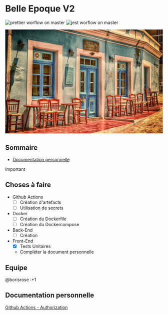 # Belle Epoque V2
![prettier worflow on master](http://github.com/borisrose/Belle_Epoque_V2/actions/workflows/prettier.yml/badge.svg?branch=master)
![jest worflow on master](http://github.com/borisrose/Belle_Epoque_V2/actions/workflows/jest.yml/badge.svg?branch=master)


![image](/assets/bg.jpg)

## Sommaire
- [Documentation personnelle](#documentation-personnelle)


> [!IMPORTANT]
## Choses à faire 
- Github Actions
    - [ ] Création d'artefacts
    - [ ] Utilisation de secrets
- Docker
    - [ ] Création du Dockerfile
    - [ ] Création du Dockercompose
- Back-End 
    - [ ] Création
- Front-End
    - [x] Tests Unitaires
    - Compléter la document personnelle

## Equipe
@borisrose :+1

## Documentation personnelle

[Github Actions - Authorization](./docs/github-actions/authorization.md)
